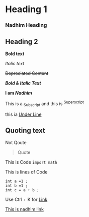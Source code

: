 # Heading 1 

### Nadhim Heading

## Heading 2 

**Bold text**

_Italic text_

~~Depreciated Content~~

***Bold & Italic Text***

**I am _Nadhim_**

This is a <sub>Subscript</sub> and this is <sup>Superscript </sup> 

this ia <ins>Under Line </ins>

## Quoting text

Not Qoute

> Quote

This is Code `import math` 

This is lines of Code

```
int a =1 ;
int b =1 ;
int c = a + b ;
```

Use Ctrl + K for [Link](https://google.com)

[This is nadhim link](###Nadhim-Heading)
